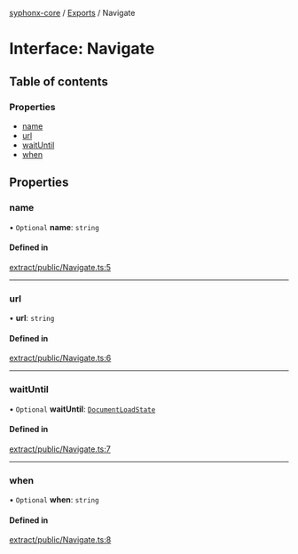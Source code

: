 [syphonx-core](../README.md) / [Exports](../modules.md) / Navigate

# Interface: Navigate

## Table of contents

### Properties

- [name](Navigate.md#name)
- [url](Navigate.md#url)
- [waitUntil](Navigate.md#waituntil)
- [when](Navigate.md#when)

## Properties

### name

• `Optional` **name**: `string`

#### Defined in

[extract/public/Navigate.ts:5](https://github.com/dtempx/syphonx-core/blob/6f11d82/extract/public/Navigate.ts#L5)

___

### url

• **url**: `string`

#### Defined in

[extract/public/Navigate.ts:6](https://github.com/dtempx/syphonx-core/blob/6f11d82/extract/public/Navigate.ts#L6)

___

### waitUntil

• `Optional` **waitUntil**: [`DocumentLoadState`](../modules.md#documentloadstate)

#### Defined in

[extract/public/Navigate.ts:7](https://github.com/dtempx/syphonx-core/blob/6f11d82/extract/public/Navigate.ts#L7)

___

### when

• `Optional` **when**: `string`

#### Defined in

[extract/public/Navigate.ts:8](https://github.com/dtempx/syphonx-core/blob/6f11d82/extract/public/Navigate.ts#L8)
